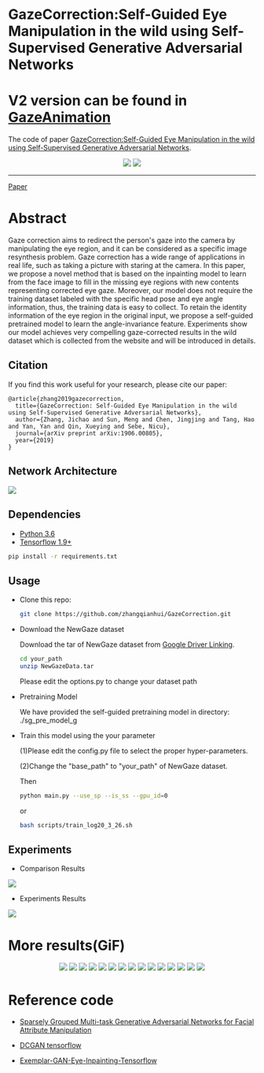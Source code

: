 # GazeCorrection:Self-Guided Eye Manipulation in the wild using Self-Supervised Generative Adversarial Networks
# V2 version can be found in [GazeAnimation](https://github.com/zhangqianhui/GazeAnimation)
The code of paper [GazeCorrection:Self-Guided Eye Manipulation in the wild using Self-Supervised Generative Adversarial Networks](https://arxiv.org/abs/1906.00805). 

<p align="center">
  <img src='img/1.jpg' />
  <img src='img/2.jpg' />
</p>


--------------------------------------------

[Paper](https://arxiv.org/abs/1906.00805) 

# Abstract
Gaze correction aims to redirect the person's gaze into the camera by manipulating the eye region, and
it can be considered as a specific image resynthesis problem. Gaze correction has a wide
range of applications in real life, such as taking a picture with staring at the camera.
In this paper, we propose a novel method that is based on the inpainting model to learn from
the face image to fill in the missing eye regions with new contents representing corrected eye gaze.
Moreover, our model does not require the training dataset labeled with
the specific head pose and eye angle information, thus, the training data is easy to collect.
To retain the identity information of the eye region in the original input,
we propose a self-guided pretrained model to learn the angle-invariance feature.
Experiments show our model achieves very compelling gaze-corrected results in the wild dataset which is collected
from the website and will be introduced in details. 

## Citation
If you find this work useful for your research, please cite our paper:
```
@article{zhang2019gazecorrection,
  title={GazeCorrection: Self-Guided Eye Manipulation in the wild using Self-Supervised Generative Adversarial Networks},
  author={Zhang, Jichao and Sun, Meng and Chen, Jingjing and Tang, Hao and Yan, Yan and Qin, Xueying and Sebe, Nicu},
  journal={arXiv preprint arXiv:1906.00805},
  year={2019}
}
```

## Network Architecture

![](img/model.png)


## 

## Dependencies

* [Python 3.6](https://www.python.org/download/releases/2.7/)
* [Tensorflow 1.9+](https://github.com/tensorflow/tensorflow)

```bash
pip install -r requirements.txt
```


## Usage

- Clone this repo:
  ```bash
  git clone https://github.com/zhangqianhui/GazeCorrection.git
  ```
- Download the NewGaze dataset

  Download the tar of NewGaze dataset from [Google Driver Linking](https://drive.google.com/open?id=1lYzpKdShN68RJGxRF1JgXnW-ved0F-mJ).
  
  ```bash
  cd your_path
  unzip NewGazeData.tar
  ```
  
  Please edit the options.py to change your dataset path

- Pretraining Model

  We have provided the self-guided pretraining model in directory: ./sg_pre_model_g

- Train this model using the your parameter

  (1)Please edit the config.py file to select the proper hyper-parameters.
  
  (2)Change the "base_path" to "your_path" of NewGaze dataset.
  
  Then
  
  ```bash
  python main.py --use_sp --is_ss --gpu_id=0
  ```
  
  or 
    
  ```bash
  bash scripts/train_log20_3_26.sh
  ```
  
  

## Experiments

- Comparison Results 

 ![](img/exp2.jpg)
 
- Experiments Results 

 ![](img/exp1.jpg)

# More results(GiF)

<p align="center">
  <img src='img/one.gif'>
  <img src='img/two.gif'>
  <img src='img/three.gif'>
  <img src='img/four.gif'>
  <img src='img/five.gif'>
  <img src='img/six.gif'>
  <img src='img/seven.gif'>
  <img src='img/eight.gif'>
  <img src='img/nine.gif'>
  <img src='img/ten.gif'>
  <img src='img/11.gif'>
  <img src='img/12.gif'>
  <img src='img/13.gif'>
  <img src='img/14.gif'>
  <img src='img/15.gif'>
</p>


# Reference code

- [Sparsely Grouped Multi-task Generative Adversarial Networks for Facial Attribute Manipulation](https://github.com/zhangqianhui/Sparsely-Grouped-GAN)

- [DCGAN tensorflow](https://github.com/carpedm20/DCGAN-tensorflow)

- [Exemplar-GAN-Eye-Inpainting-Tensorflow](https://github.com/zhangqianhui/Exemplar-GAN-Eye-Inpainting-Tensorflow.git)
